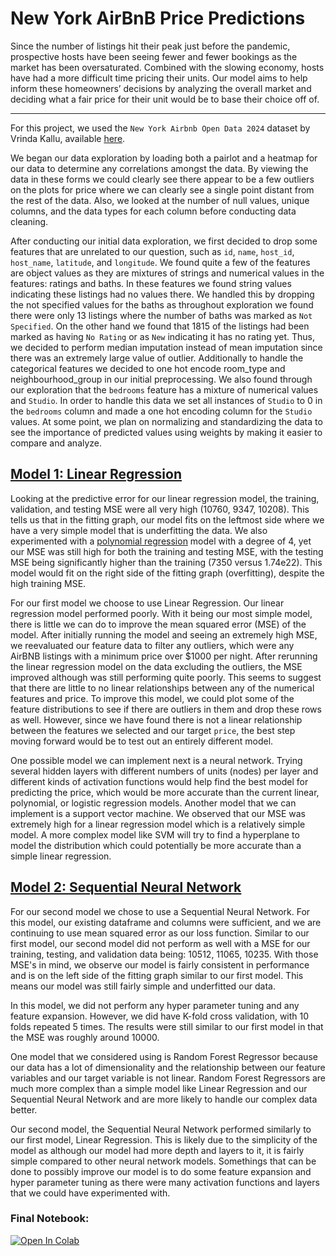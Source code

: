 # New York AirBnB Price Predictions
Since the number of listings hit their peak just before the pandemic, prospective hosts have been seeing fewer and fewer bookings as the market has been oversaturated. Combined with the slowing economy, hosts have had a more difficult time pricing their units. Our model aims to help inform these homeowners’ decisions by analyzing the overall market and deciding what a fair price for their unit would be to base their choice off of. 

---

For this project, we used the `New York Airbnb Open Data 2024` dataset by Vrinda Kallu, available [here](https://www.kaggle.com/datasets/vrindakallu/new-york-dataset/data).

We began our data exploration by loading both a pairlot and a heatmap for our data to determine any correlations amongst the data. By viewing the data in these forms we could clearly see there appear to be a few outliers on the plots for price where we can clearly see a single point distant from the rest of the data. Also, we looked at the number of null values, unique columns, and the data types for each column before conducting data cleaning.

After conducting our initial data exploration, we first decided to drop some features that are unrelated to our question, such as `id`, `name`, `host_id`, `host_name`, `latitude`, and `longitude`. We found quite a few of the features are object values as they are mixtures of strings and numerical values in the features: ratings and baths. In these features we found string values indicating these listings had no values there. We handled this by dropping the not specified values for the baths as throughout exploration we found there were only 13 listings where the number of baths was marked as `Not Specified`. On the other hand we found that 1815 of the listings had been marked as having `No Rating` or as `New` indicating it has no rating yet. Thus, we decided to perform median imputation instead of mean imputation since there was an extremely large value of outlier. Additionally to handle the categorical features we decided to one hot encode room_type and neighbourhood_group in our initial preprocessing. We also found through our exploration that the `bedrooms` feature has a mixture of numerical values and `Studio`. In order to handle this data we set all instances of `Studio` to 0 in the `bedrooms` column and made a one hot encoding column for the `Studio` values. At some point, we plan on normalizing and standardizing the data to see the importance of predicted values using weights by making it easier to compare and analyze.

## [Model 1: Linear Regression](https://colab.research.google.com/drive/1jjwC8OQ4t2foMpVOL1rNyTsa6Zegyr1H#scrollTo=x0l9IybfOdcb )
Looking at the predictive error for our linear regression model, the training, validation, and testing MSE were all very high (10760, 9347, 10208). This tells us that in the fitting graph, our model fits on the leftmost side where we have a very simple model that is underfitting the data. We also experimented with a [polynomial regression](https://colab.research.google.com/drive/1jjwC8OQ4t2foMpVOL1rNyTsa6Zegyr1H#scrollTo=vlLf2gjQPPag) model with a degree of 4, yet our MSE was still high for both the training and testing MSE, with the testing MSE being significantly higher than the training (7350 versus 1.74e22). This model would fit on the right side of the fitting graph (overfitting), despite the high training MSE. 

For our first model we choose to use Linear Regression. Our linear regression model performed poorly. With it being our most simple model, there is little we can do to improve the mean squared error (MSE) of the model. After initially running the model and seeing an extremely high MSE, we reevaluated our feature data to filter any outliers, which were any AirBNB listings with a minimum price over $1000 per night. After rerunning the linear regression model on the data excluding the outliers, the MSE improved although was still performing quite poorly. This seems to suggest that there are little to no linear relationships between any of the numerical features and price. To improve this model, we could plot some of the feature distributions to see if there are outliers in them and drop these rows as well. However, since we have found there is not a linear relationship between the features we selected and our target `price`, the best step moving forward would be to test out an entirely different model. 

One possible model we can implement next is a neural network. Trying several hidden layers with different numbers of units (nodes) per layer and different kinds of activation functions would help find the best model for predicting the price, which would be more  accurate than the current linear, polynomial, or logistic regression models. 
Another model that we can implement is a support vector machine. We observed that our MSE was extremely high for a linear regression model which is a relatively simple model. A more complex model like SVM will try to find a hyperplane to model the distribution which could potentially be more accurate than a simple linear regression.

## [Model 2: Sequential Neural Network](https://colab.research.google.com/drive/1jjwC8OQ4t2foMpVOL1rNyTsa6Zegyr1H#scrollTo=qA7ON3QSub6I)
For our second model we chose to use a Sequential Neural Network. For this model, our existing dataframe and columns were sufficient, and we are continuing to use mean squared error as our loss function. Similar to our first model, our second model did not perform as well with a MSE for our training, testing, and validation data being: 10512, 11065, 10235. With those MSE's in mind, we observe our model is fairly consistent in performance and is on the left side of the fitting graph similar to our first model. This means our model was still fairly simple and underfitted our data.

In this model, we did not perform any hyper parameter tuning and any feature expansion. However, we did have K-fold cross validation, with 10 folds repeated 5 times. The results were still similar to our first model in that the MSE was roughly around 10000.

One model that we considered using is Random Forest Regressor because our data has a lot of dimensionality and the relationship between our feature variables and our target variable is not linear. Random Forest Regressors are much more complex than a simple model like Linear Regression and our Sequential Neural Network and are more likely to handle our complex data better.

Our second model, the Sequential Neural Network performed similarly to our first model, Linear Regression. This is likely due to the simplicity of the model as although our model had more depth and layers to it, it is fairly simple compared to other neural network models. Somethings that can be done to possibly improve our model is to do some feature expansion and hyper parameter tuning as there were many activation functions and layers that we could have experimented with.

### Final Notebook:

[![Open In Colab](https://colab.research.google.com/assets/colab-badge.svg)](https://colab.research.google.com/drive/1jjwC8OQ4t2foMpVOL1rNyTsa6Zegyr1H?usp=sharing)

